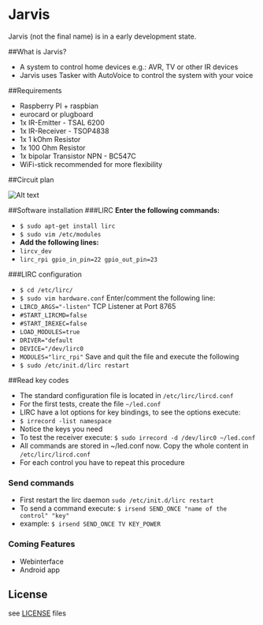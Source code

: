Jarvis
======

Jarvis (not the final name) is in a early development state.

##What is Jarvis?
- A system to control home devices e.g.: AVR, TV or other IR devices
- Jarvis uses Tasker with AutoVoice to control the system with your voice

##Requirements
- Raspberry PI + raspbian
- eurocard or plugboard
- 1x IR-Emitter - TSAL 6200
- 1x IR-Receiver - TSOP4838
- 1x 1 kOhm Resistor 
- 1x 100 Ohm Resistor
- 1x bipolar Transistor NPN - BC547C
- WiFi-stick recommended for more flexibility

##Circuit plan

![Alt text](https://raw.githubusercontent.com/Lyr3x/Jarvis/master/circuit/Circuit-plan_Steckplatine.png "Circuit Plan")

##Software installation
###LIRC
**Enter the following commands:**
- ```$ sudo apt-get install lirc```
- ```$ sudo vim /etc/modules```
- **Add the following lines:**
- ```lircv_dev```
- ```lirc_rpi gpio_in_pin=22 gpio_out_pin=23```

###LIRC configuration
- ```$ cd /etc/lirc/```
- ```$ sudo vim hardware.conf```
Enter/comment the following line: 
- ```LIRCD_ARGS="-listen"``` TCP Listener at Port 8765
- ```#START_LIRCMD=false```
- ```#START_IREXEC=false```
- ```LOAD_MODULES=true```
- ```DRIVER="default```
- ```DEVICE="/dev/lirc0```
- ```MODULES="lirc_rpi"```
Save and quit the file and execute the following
- ```$ sudo /etc/init.d/lirc restart```

##Read key codes

- The standard configuration file is located in ```/etc/lirc/lircd.conf```
- For the first tests, create the file ```~/led.conf```
- LIRC have a lot options for key bindings, to see the options execute:
- ```$ irrecord -list namespace```
- Notice the keys you need
- To test the receiver execute: ```$ sudo irrecord -d /dev/lirc0 ~/led.conf```
- All commands are stored in ~/led.conf now. Copy the whole content in ```/etc/lirc/lircd.conf```
- For each control you have to repeat this procedure

### Send commands

- First restart the lirc daemon ```sudo /etc/init.d/lirc restart```
- To send a command execute: ```$ irsend SEND_ONCE "name of the control" "key"```
- example: ```$ irsend SEND_ONCE TV KEY_POWER```

### Coming Features
- Webinterface
- Android app

## License
see [LICENSE](https://github.com/Lyr3x/Jarvis/blob/master/LICENSE) files

